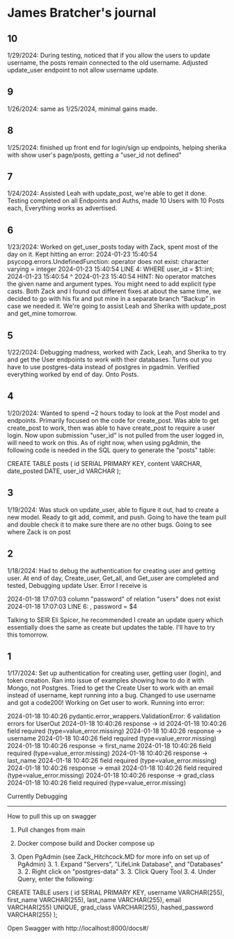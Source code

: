 # James Bratcher's journal
## 10
1/29/2024: During testing, noticed that if you allow the users to update username, the posts remain connected to the old username. Adjusted update_user endpoint to not allow username update.

## 9
1/26/2024: same as 1/25/2024, minimal gains made.

## 8
1/25/2024: finished up front end for login/sign up endpoints, helping sherika with show user's page/posts, getting a "user_id not defined"

## 7
1/24/2024: Assisted Leah with update_post, we're able to get it done. Testing completed on all Endpoints and Auths, made 10 Users with 10 Posts each, Everything works as advertised.

## 6
1/23/2024: Worked on get_user_posts today with Zack, spent most of the day on it. Kept hitting an error:
2024-01-23 15:40:54 psycopg.errors.UndefinedFunction: operator does not exist: character varying = integer
2024-01-23 15:40:54 LINE 4:                     WHERE user_id = $1::int;
2024-01-23 15:40:54                                           ^
2024-01-23 15:40:54 HINT:  No operator matches the given name and argument types. You might need to add explicit type casts.
Both Zack and I found out different fixes at about the same time, we decided to go with his fix and put mine in a separate branch "Backup" in case we needed it. We're going to assist Leah and Sherika with update_post and get_mine tomorrow.

## 5
1/22/2024: Debugging madness, worked with Zack, Leah, and Sherika to try and get the User endpoints to work with their databases. Turns out you have to use postgres-data instead of postgres in pgadmin. Verified everything worked by end of day. Onto Posts.

## 4
1/20/2024: Wanted to spend ~2 hours today to look at the Post model and endpoints. Primarily focused on the code for create_post. Was able to get create_post to work, then was able to have create_post to require a user login. Now upon submission "user_id" is not pulled from the user logged in, will need to work on this. As of right now, when using pgAdmin, the following code is needed in the SQL query to generate the "posts" table:

CREATE TABLE posts (
	id SERIAL PRIMARY KEY,
	content VARCHAR,
    date_posted DATE,
	user_id VARCHAR
);

## 3
1/19/2024: Was stuck on update_user, able to figure it out, had to create a new model. Ready to git add, commit, and push. Going to have the team pull and double check it to make sure there are no other bugs. Going to see where Zack is on post

## 2
1/18/2024: Had to debug the authentication for creating user and getting user. At end of day, Create_user, Get_all, and Get_user are completed and tested, Debugging update User. Error I receive is

2024-01-18 17:07:03 column "password" of relation "users" does not exist
2024-01-18 17:07:03 LINE 6:                             , password = $4

Talking to SEIR Eli Spicer, he recommended I create an update query which essentially does the same as create but updates the table. I'll have to try this tomorrow.


## 1
1/17/2024: Set up authentication for creating user, getting user (login), and token creation. Ran into issue of examples showing how to do it with Mongo, not Postgres. Tried to get the Create User to work with an email instead of username, kept running into a bug. Changed to use username and got a code200! Working on Get user to work. Running into error:

2024-01-18 10:40:26 pydantic.error_wrappers.ValidationError: 6 validation errors for UserOut
2024-01-18 10:40:26 response -> id
2024-01-18 10:40:26   field required (type=value_error.missing)
2024-01-18 10:40:26 response -> username
2024-01-18 10:40:26   field required (type=value_error.missing)
2024-01-18 10:40:26 response -> first_name
2024-01-18 10:40:26   field required (type=value_error.missing)
2024-01-18 10:40:26 response -> last_name
2024-01-18 10:40:26   field required (type=value_error.missing)
2024-01-18 10:40:26 response -> email
2024-01-18 10:40:26   field required (type=value_error.missing)
2024-01-18 10:40:26 response -> grad_class
2024-01-18 10:40:26   field required (type=value_error.missing)

Currently Debugging

-------------------------------------

How to pull this up on swagger

1. Pull changes from main

2. Docker compose build and Docker compose up

3. Open PgAdmin (see Zack_Hitchcock.MD for more info on set up of PgAdmin)
    3. 1. Expand "Servers", "LifeLink Database", and "Databases"
    3. 2. Right click on "postgres-data"
    3. 3. Click Query Tool
    3. 4. Under Query, enter the following:

CREATE TABLE users (
	id SERIAL PRIMARY KEY,
	username VARCHAR(255),
    first_name VARCHAR(255),
    last_name VARCHAR(255),
    email VARCHAR(255) UNIQUE,
	grad_class VARCHAR(255),
    hashed_password VARCHAR(255)
);


Open Swagger with http://localhost:8000/docs#/
